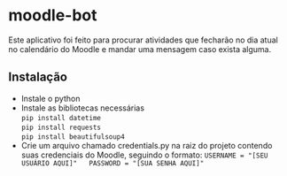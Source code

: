 # moodle-bot
Este aplicativo foi feito para procurar atividades que fecharão no dia atual no calendário do Moodle e mandar uma mensagem caso exista alguma.
## Instalação
* Instale o python
* Instale as bibliotecas necessárias  
`pip install datetime`  
`pip install requests`  
`pip install beautifulsoup4`  
* Crie um arquivo chamado credentials.py na raiz do projeto contendo suas credenciais do Moodle, seguindo o formato:
`USERNAME = "[SEU USUÁRIO AQUI]"  
PASSWORD = "[SUA SENHA AQUI]"`
